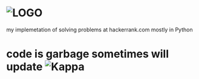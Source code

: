 # ![LOGO](https://user-images.githubusercontent.com/1194257/65596422-1cef2080-df97-11e9-9abb-a225204d1805.png)
my implemetation of solving problems at hackerrank.com mostly in Python

# code is garbage sometimes will update ![Kappa](https://static-cdn.jtvnw.net/emoticons/v1/25/1.0)
